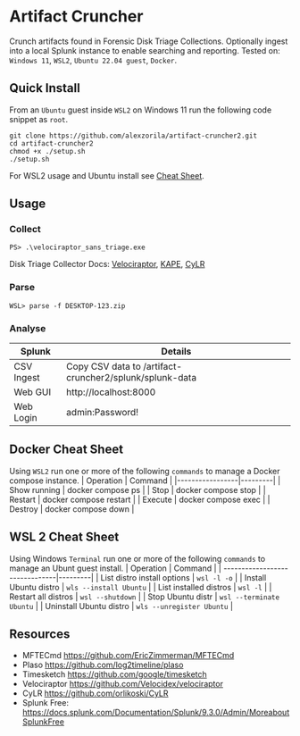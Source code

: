 # Artifact Cruncher
Crunch artifacts found in Forensic Disk Triage Collections. Optionally ingest into a local Splunk instance to enable searching and reporting. Tested on: `Windows 11`, `WSL2`, `Ubuntu 22.04 guest`, `Docker`.

## Quick Install
From an `Ubuntu` guest inside `WSL2` on Windows 11 run the following code snippet as `root`.
```
git clone https://github.com/alexzorila/artifact-cruncher2.git
cd artifact-cruncher2
chmod +x ./setup.sh
./setup.sh
```
For WSL2 usage and Ubuntu install see [Cheat Sheet](https://github.com/alexzorila/artifact-cruncher2/tree/main?tab=readme-ov-file#manage-wsl2-cheat-sheet).

## Usage
### Collect
```
PS> .\velociraptor_sans_triage.exe
```
Disk Triage Collector Docs: [Velociraptor](https://docs.velociraptor.app/docs/offline_triage/), [KAPE](https://ericzimmerman.github.io/KapeDocs/#!Pages%5C5.-gkape.md), [CyLR](https://github.com/orlikoski/CyLR?tab=readme-ov-file#examples)

### Parse
```
WSL> parse -f DESKTOP-123.zip
```

### Analyse
| Splunk      | Details |
|-------------|---------|
CSV Ingest    | Copy CSV data to /artifact-cruncher2/splunk/splunk-data
Web GUI       | http://localhost:8000
Web Login     | admin:Password!

## Docker Cheat Sheet
Using `WSL2` run one or more of the following `commands` to manage a Docker compose instance.
| Operation       | Command |
|-----------------|---------|
| Show running    |	docker compose ps |
| Stop			      |	docker compose stop |
| Restart		      |	docker compose restart |
| Execute		      |	docker compose exec |
| Destroy	      	|	docker compose down |

## WSL 2 Cheat Sheet
Using Windows `Terminal` run one or more of the following `commands` to manage an Ubunt guest install.
| Operation                      | Command |
| -------------------------------|---------|
| List distro install options    | `wsl -l -o` |
| Install Ubuntu distro          | `wls --install Ubuntu` |
| List installed distros         | `wsl -l` |
| Restart all distros            | `wsl --shutdown` |
| Stop Ubuntu distr              | `wsl --terminate Ubuntu` |
| Uninstall Ubuntu distro        |  `wls --unregister Ubuntu` |

## Resources
* MFTECmd https://github.com/EricZimmerman/MFTECmd
* Plaso https://github.com/log2timeline/plaso
* Timesketch https://github.com/google/timesketch
* Velociraptor https://github.com/Velocidex/velociraptor
* CyLR https://github.com/orlikoski/CyLR
* Splunk Free: https://docs.splunk.com/Documentation/Splunk/9.3.0/Admin/MoreaboutSplunkFree
